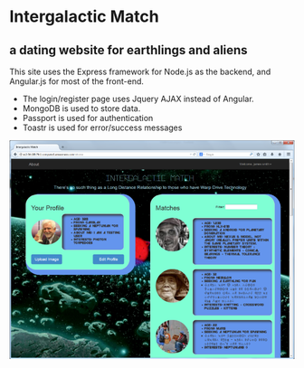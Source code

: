 Intergalactic Match
===================

a dating website for earthlings and aliens
------------------------------------------

This site uses the Express framework for Node.js as the backend, and Angular.js for most of the front-end.

 - The login/register page uses Jquery AJAX instead of Angular.
 - MongoDB is used to store data.
 - Passport is used for authentication
 - Toastr is used for error/success messages
  
![screenshot](https://github.com/skaliak/intergalactic_match/blob/master/im_screenshot.png?raw=true)

